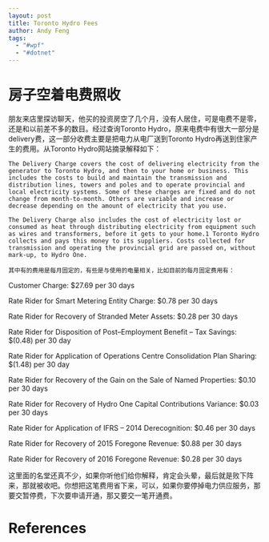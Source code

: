 ```yaml
---
layout: post
title: Toronto Hydro Fees
author: Andy Feng
tags:
  - "#wpf"
  - "#dotnet"
---
```

# 房子空着电费照收
朋友来店里探访聊天，他买的投资房空了几个月，没有人居住，可是电费不是零，还是和以前差不多的数目。经过查询Toronto Hydro，原来电费中有很大一部分是delivery费，这一部分收费主要是把电力从电厂送到Toronto Hydro再送到住家产生的费用。从Toronto Hydro网站摘录解释如下：
```
The Delivery Charge covers the cost of delivering electricity from the generator to Toronto Hydro, and then to your home or business. This includes the costs to build and maintain the transmission and distribution lines, towers and poles and to operate provincial and local electricity systems. Some of these charges are fixed and do not change from month-to-month. Others are variable and increase or decrease depending on the amount of electricity that you use.

The Delivery Charge also includes the cost of electricity lost or consumed as heat through distributing electricity from equipment such as wires and transformers, before it gets to your home.1 Toronto Hydro collects and pays this money to its suppliers. Costs collected for transmission and operating the provincial grid are passed on, without mark-up, to Hydro One.

其中有的费用是每月固定的，有些是与使用的电量相关，比如目前的每月固定费用有：
```

Customer Charge: $27.69 per 30 days

Rate Rider for Smart Metering Entity Charge: $0.78 per 30 days

Rate Rider for Recovery of Stranded Meter Assets: $0.28 per 30 days

Rate Rider for Disposition of Post–Employment Benefit – Tax Savings: $(0.48) per 30 day

Rate Rider for Application of Operations Centre Consolidation Plan Sharing: $(1.48) per 30 day

Rate Rider for Recovery of the Gain on the Sale of Named Properties: $0.10 per 30 days

Rate Rider for Recovery of Hydro One Capital Contributions Variance: $0.03 per 30 days

Rate Rider for Application of IFRS – 2014 Derecognition: $0.46 per 30 days

Rate Rider for Recovery of 2015 Foregone Revenue: $0.88 per 30 days

Rate Rider for Recovery of 2016 Foregone Revenue: $0.28 per 30 days

这里面的名堂还真不少，如果你听他们给你解释，肯定会头晕，最后就是败下阵来，那就被收吧。你想把这笔费用省下来，可以，如果你要停掉电力供应服务，那要交暂停费，下次要申请开通，那又要交一笔开通费。

# References 
